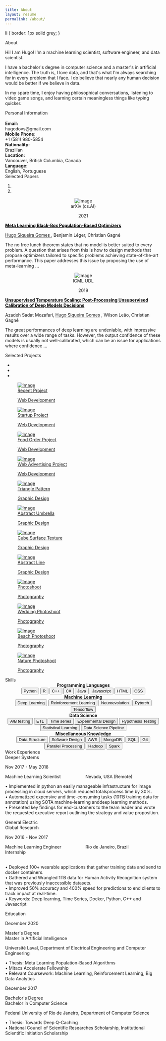 ```yaml
---
title: About
layout: resume
permalink: /about/
---
```


li {
    border: 1px solid grey;
}

<div class="section" id="about">
  <div class="container">
    <div class="card" data-aos="fade-up" data-aos-offset="10">
      <div class="row">
        <div class="col-lg-6 col-md-12">
          <div class="card-body">
            <div class="h4 mt-0 title">About</div>
            <p>Hi! I am Hugo! I'm a machine learning scientist, software engineer, and data scientist.</p>
            <p>I have a bachelor's degree in computer science and a master's in artificial intelligence. The truth is, I love data, and that's what I'm always searching for in every problem that I face. I do believe that nearly any human decision would be better if we believe in data. </p>
            <p>In my spare time, I enjoy having philosophical conversations, listening to video game songs, and learning certain meaningless things like typing quicker.</p>
          </div>
        </div>
        <div class="col-lg-6 col-md-12">
          <div class="card-body">
            <div class="h4 mt-0 title">Personal Information</div>
            <br>
            <div class="row mt-3">
              <div class="col-sm-4"><strong class="text-uppercase">Email:</strong></div>
              <div class="col-sm-8">hugodovs@gmail.com</div>
            </div>
            <div class="row mt-3">
              <div class="col-sm-4"><strong class="text-uppercase">Mobile Phone:</strong></div>
              <div class="col-sm-8">+1 (581) 980-5854</div>
            </div>
            <div class="row mt-3">
              <div class="col-sm-4"><strong class="text-uppercase">Nationality:</strong></div>
              <div class="col-sm-8">Brazilian</div>
            </div>
            <div class="row mt-3">
              <div class="col-sm-4"><strong class="text-uppercase">Location:</strong></div>
              <div class="col-sm-8">Vancouver, British Columbia, Canada</div>
            </div>
            <div class="row mt-3">
              <div class="col-sm-4"><strong class="text-uppercase">Language:</strong></div>
              <div class="col-sm-8">English, Portuguese</div>
            </div>
          </div>
        </div>
      </div>
    </div>
  </div>
</div>
<div class="section" id="reference">
  <div class="container cc-reference">
    <div class="h4 mb-4 text-center title">Selected Papers</div>
      <div class="" data-aos="zoom-in">
        <div id="selectedPapersIndicator" class="carousel slide" data-ride="carousel">
          <ol class="carousel-indicators">
            <li data-target="#selectedPapersIndicator" data-slide-to="0" class="active"></li>
            <li data-target="#selectedPapersIndicator" data-slide-to="1"></li>
          </ol>
          <div class="carousel-inner">
            <div class="carousel-item active">
              <div class="row">
                <div class="col-lg-2 col-md-2 cc-reference-header" style="text-align:center;"><img src="/assets/images/about_selectedpaper_1.png" alt="Image"/>
                  <div style="text-align:center;" class="h5">arXiv (cs.AI)</div>
                  <p style="text-align:center;" class="category">2021</p>
                </div>
                <div class="col-lg-10 col-md-10" style="text-align:left;">
                  <p style="font-weight:bold;"> 
                    <a target="_blank" style="color: black; cursor: pointer;" href="https://arxiv.org/abs/2103.03526">Meta Learning Black-Box Population-Based Optimizers</a>
                  </p> 
                  <p> 
                       <u>Hugo Siqueira Gomes </u>, Benjamin Léger, Christian Gagné
                  </p> 
                  <p> 
                    The no free lunch theorem states that no model is better 
                    suited to every problem. A question that arises from this 
                    is how to design methods that propose optimizers tailored 
                    to specific problems achieving state-of-the-art 
                    performance. This paper addresses this issue by proposing 
                    the use of meta-learning ...
                  </p> 
                </div>
              </div>
            </div>
            <div class="carousel-item">
              <div class="row">
                <div class="col-lg-2 col-md-2 cc-reference-header" style="text-align:center;"><img src="/assets/images/about_selectedpaper_2.png" alt="Image"/>
                  <div style="text-align:center;" class="h5">ICML UDL</div>
                  <p style="text-align:center;" class="category">2019</p>
                </div>
                <div class="col-lg-10 col-md-10" style="text-align:left;">
                  <p style="font-weight:bold;"> 
                    <a target="_blank" style="color: black; cursor: pointer;" href="https://sites.google.com/view/udlworkshop2019/accepted-papers">
                      Unsupervised Temperature Scaling: Post-Processing Unsupervised Calibration of Deep Models Decisions
                    </a>
                  </p> 
                  <p> 
                       Azadeh Sadat Mozafari, <u>Hugo Siqueira Gomes</u> , Wilson Leão, Christian Gagné
                  </p> 
                  <p> 
                    The great performances of deep learning are undeniable, 
                    with impressive results over a wide range of tasks. 
                    However, the output confidence of these models is usually 
                    not well-calibrated, which can be an issue for applications
                     where confidence ...
                  </p> 
                </div>
              </div>
            </div>
          </div>
        </div>
      </div>
  </div>
</div>
<div class="section" id="portfolio">
  <div class="container">
    <div class="row">
      <div class="col-md-6 ml-auto mr-auto">
        <div class="h4 text-center mb-4 title">Selected Projects</div>
        <div class="nav-align-center">
          <ul class="nav nav-pills nav-pills-primary" role="tablist">
            <li class="nav-item"><a class="nav-link active" data-toggle="tab" href="#web-development" role="tablist"><i class="fa fa-laptop" aria-hidden="true"></i></a></li>
            <li class="nav-item"><a class="nav-link" data-toggle="tab" href="#graphic-design" role="tablist"><i class="fa fa-picture-o" aria-hidden="true"></i></a></li>
            <li class="nav-item"><a class="nav-link" data-toggle="tab" href="#Photography" role="tablist"><i class="fa fa-camera" aria-hidden="true"></i></a></li>
          </ul>
        </div>
      </div>
    </div>
    <div class="tab-content gallery mt-5">
      <div class="tab-pane active" id="web-development">
        <div class="ml-auto mr-auto">
          <div class="row">
            <div class="col-md-6">
              <div class="cc-porfolio-image img-raised" data-aos="fade-up" data-aos-anchor-placement="top-bottom"><a href="#web-development">
                  <figure class="cc-effect"><img src="/assets/images/project-1.jpg" alt="Image"/>
                    <figcaption>
                      <div class="h4">Recent Project</div>
                      <p>Web Development</p>
                    </figcaption>
                  </figure></a></div>
              <div class="cc-porfolio-image img-raised" data-aos="fade-up" data-aos-anchor-placement="top-bottom"><a href="#web-development">
                  <figure class="cc-effect"><img src="/assets/images/project-2.jpg" alt="Image"/>
                    <figcaption>
                      <div class="h4">Startup Project</div>
                      <p>Web Development</p>
                    </figcaption>
                  </figure></a></div>
            </div>
            <div class="col-md-6">
              <div class="cc-porfolio-image img-raised" data-aos="fade-up" data-aos-anchor-placement="top-bottom"><a href="#web-development">
                  <figure class="cc-effect"><img src="/assets/images/project-3.jpg" alt="Image"/>
                    <figcaption>
                      <div class="h4">Food Order Project</div>
                      <p>Web Development</p>
                    </figcaption>
                  </figure></a></div>
              <div class="cc-porfolio-image img-raised" data-aos="fade-up" data-aos-anchor-placement="top-bottom"><a href="#web-development">
                  <figure class="cc-effect"><img src="/assets/images/project-4.jpg" alt="Image"/>
                    <figcaption>
                      <div class="h4">Web Advertising Project</div>
                      <p>Web Development</p>
                    </figcaption>
                  </figure></a></div>
            </div>
          </div>
        </div>
      </div>
      <div class="tab-pane" id="graphic-design" role="tabpanel">
        <div class="ml-auto mr-auto">
          <div class="row">
            <div class="col-md-6">
              <div class="cc-porfolio-image img-raised" data-aos="fade-up" data-aos-anchor-placement="top-bottom"><a href="#graphic-design">
                  <figure class="cc-effect"><img src="/assets/images/graphic-design-1.jpg" alt="Image"/>
                    <figcaption>
                      <div class="h4">Triangle Pattern</div>
                      <p>Graphic Design</p>
                    </figcaption>
                  </figure></a></div>
              <div class="cc-porfolio-image img-raised" data-aos="fade-up" data-aos-anchor-placement="top-bottom"><a href="#graphic-design">
                  <figure class="cc-effect"><img src="/assets/images/graphic-design-2.jpg" alt="Image"/>
                    <figcaption>
                      <div class="h4">Abstract Umbrella</div>
                      <p>Graphic Design</p>
                    </figcaption>
                  </figure></a></div>
            </div>
            <div class="col-md-6">
              <div class="cc-porfolio-image img-raised" data-aos="fade-up" data-aos-anchor-placement="top-bottom"><a href="#graphic-design">
                  <figure class="cc-effect"><img src="/assets/images/graphic-design-3.jpg" alt="Image"/>
                    <figcaption>
                      <div class="h4">Cube Surface Texture</div>
                      <p>Graphic Design</p>
                    </figcaption>
                  </figure></a></div>
              <div class="cc-porfolio-image img-raised" data-aos="fade-up" data-aos-anchor-placement="top-bottom"><a href="#graphic-design">
                  <figure class="cc-effect"><img src="/assets/images/graphic-design-4.jpg" alt="Image"/>
                    <figcaption>
                      <div class="h4">Abstract Line</div>
                      <p>Graphic Design</p>
                    </figcaption>
                  </figure></a></div>
            </div>
          </div>
        </div>
      </div>
      <div class="tab-pane" id="Photography" role="tabpanel">
        <div class="ml-auto mr-auto">
          <div class="row">
            <div class="col-md-6">
              <div class="cc-porfolio-image img-raised" data-aos="fade-up" data-aos-anchor-placement="top-bottom"><a href="#Photography">
                  <figure class="cc-effect"><img src="/assets/images/photography-1.jpg" alt="Image"/>
                    <figcaption>
                      <div class="h4">Photoshoot</div>
                      <p>Photography</p>
                    </figcaption>
                  </figure></a></div>
              <div class="cc-porfolio-image img-raised" data-aos="fade-up" data-aos-anchor-placement="top-bottom"><a href="#Photography">
                  <figure class="cc-effect"><img src="/assets/images/photography-3.jpg" alt="Image"/>
                    <figcaption>
                      <div class="h4">Wedding Photoshoot</div>
                      <p>Photography</p>
                    </figcaption>
                  </figure></a></div>
            </div>
            <div class="col-md-6">
              <div class="cc-porfolio-image img-raised" data-aos="fade-up" data-aos-anchor-placement="top-bottom"><a href="#Photography">
                  <figure class="cc-effect"><img src="/assets/images/photography-2.jpg" alt="Image"/>
                    <figcaption>
                      <div class="h4">Beach Photoshoot</div>
                      <p>Photography</p>
                    </figcaption>
                  </figure></a></div>
              <div class="cc-porfolio-image img-raised" data-aos="fade-up" data-aos-anchor-placement="top-bottom"><a href="#Photography">
                  <figure class="cc-effect"><img src="/assets/images/photography-4.jpg" alt="Image"/>
                    <figcaption>
                      <div class="h4">Nature Photoshoot</div>
                      <p>Photography</p>
                    </figcaption>
                  </figure></a></div>
            </div>
          </div>
        </div>
      </div>
    </div>
  </div>
</div>
<div class="section" id="skill">
  <div class="container">
    <div class="h4 text-center mb-4 title">Skills</div>
    <div class="row">
      <div class="col" style="text-align: center;">
        <div class="card-body">
          <div class="progress-container progress-primary"><span class="progress-badge"><b>Programming Languages</b></span><br> 
            <button type="button" class="btn btn-primary btn-sm ">Python</button>
            <button type="button" class="btn btn-primary btn-sm ">R</button>
            <button type="button" class="btn btn-primary btn-sm ">C++</button>
            <button type="button" class="btn btn-primary btn-sm ">C#</button>
            <button type="button" class="btn btn-primary btn-sm ">Java</button>
            <button type="button" class="btn btn-primary btn-sm ">Javascript</button>
            <button type="button" class="btn btn-primary btn-sm ">HTML</button>
            <button type="button" class="btn btn-primary btn-sm ">CSS</button>
          </div>
        </div>
      </div>
      <div class="col" style="text-align: center;">
        <div class="card-body">
          <div class="progress-container progress-primary"><span class="progress-badge"><b>Machine Learning</b></span><br> 
            <button type="button" class="btn btn-primary btn-sm ">Deep Learning</button>
            <button type="button" class="btn btn-primary btn-sm ">Reinforcement Learning</button>
            <button type="button" class="btn btn-primary btn-sm ">Neuroevolution</button>
            <button type="button" class="btn btn-primary btn-sm ">Pytorch</button>
            <button type="button" class="btn btn-primary btn-sm ">Tensorflow</button>
          </div>
        </div>
      </div>
      <div class="w-100"></div>
      <div class="col" style="text-align: center;">
        <div class="card-body">
          <div class="progress-container progress-primary"><span class="progress-badge"><b>Data Science</b></span><br> 
            <button type="button" class="btn btn-primary btn-sm ">A/B testing</button>
            <button type="button" class="btn btn-primary btn-sm ">ETL</button>
            <button type="button" class="btn btn-primary btn-sm ">Time series</button>
            <button type="button" class="btn btn-primary btn-sm ">Experimental Design</button>
            <button type="button" class="btn btn-primary btn-sm ">Hypothesis Testing</button>
            <button type="button" class="btn btn-primary btn-sm ">Statistical Learning</button>
            <button type="button" class="btn btn-primary btn-sm ">Data Science Pipeline</button>
          </div>
        </div>
      </div>
      <div class="col" style="text-align: center;">
        <div class="card-body">
          <div class="progress-container progress-primary"><span class="progress-badge"><b>Miscellaneous Knowledge</b></span><br> 
            <button type="button" class="btn btn-primary btn-sm ">Data Structure</button>
            <button type="button" class="btn btn-primary btn-sm ">Software Design</button>
            <button type="button" class="btn btn-primary btn-sm ">AWS</button>
            <button type="button" class="btn btn-primary btn-sm ">MongoDB</button>
            <button type="button" class="btn btn-primary btn-sm ">SQL</button>
            <button type="button" class="btn btn-primary btn-sm ">Git</button>
            <button type="button" class="btn btn-primary btn-sm ">Parallel Processing</button>
            <button type="button" class="btn btn-primary btn-sm ">Hadoop</button>
            <button type="button" class="btn btn-primary btn-sm ">Spark</button>
          </div>
        </div>
      </div>
    </div>
  </div>
</div>
<div class="section" id="experience">
  <div class="container cc-experience">
    <div class="h4 text-center mb-4 title">Work Experience</div>
    <div class="card">
      <div class="row">
        <div class="col-md-3 bg-primary" data-aos="fade-right" data-aos-offset="50" data-aos-duration="500">
          <div class="card-body cc-experience-header">
            <div class="h5">Deeper Systems</div>
            <p>Nov 2017 - May 2018</p>
          </div>
        </div>
        <div class="col-md-9" data-aos="fade-left" data-aos-offset="50" data-aos-duration="500">
          <div class="card-body">
            <div style="column-count: 2;">
              <div class="h5">Machine Learning Scientist</div>
              <div class="h5">Nevada, USA (Remote)</div>
            </div>
            <p>
              • Implemented in python an easily manageable infrastructure for image processing in cloud servers, which reduced totalsprocess time by 30%.<br>
              • Automatized expensive and time-consuming tasks (10TB training data for annotation) using SOTA machine-learning anddeep learning methods. <br>
              • Presented key findings for end-customers to the team leader and wrote the requested executive report outlining the strategy and value proposition.<br></p>
          </div>
        </div>
      </div>
    </div>
    <div class="card">
      <div class="row">
        <div class="col-md-3 bg-primary" data-aos="fade-right" data-aos-offset="50" data-aos-duration="500">
          <div class="card-body cc-experience-header">
            <div class="h5">General Electric <br> Global Research </div>
            <p>Nov 2016 - Nov 2017</p>
          </div>
        </div>
        <div class="col-md-9" data-aos="fade-left" data-aos-offset="50" data-aos-duration="500">
          <div class="card-body">
            <div style="column-count: 2;">
              <div class="h5">Machine Learning Engineer Internship</div>
              <div class="h5">Rio de Janeiro, Brazil</div>
            </div><br>
            <p>
              • Deployed 100+ wearable applications that gather training data and send to docker containers.<br>
              • Gathered and Wrangled 1TB data for Human Activity Recognition system that was previously inaccessible datasets.<br>
              • Improved 50% accuracy and 400% speed for predictions to end clients to track impact at real-time.<br>
              • Keywords: Deep learning, Time Series, Docker, Python, C++ and Javascript</p>
          </div>
        </div>
      </div>
    </div>
  </div>
</div>
<div class="section">
  <div class="container cc-education">
    <div class="h4 text-center mb-4 title">Education</div>
    <div class="card">
      <div class="row">
        <div class="col-md-3 bg-primary" data-aos="fade-right" data-aos-offset="50" data-aos-duration="500">
          <div class="card-body cc-education-header">
            <p>December 2020</p>
            <div class="h5">Master's Degree</div>
          </div>
        </div>
        <div class="col-md-9" data-aos="fade-left" data-aos-offset="50" data-aos-duration="500">
          <div class="card-body">
            <div class="h5">Master in Artificial Intelligence</div>
            <p class="category">Université Laval, Department of Electrical Engineering and Computer Engineering</p>
            <p>• Thesis: Meta Learning Population-Based Algorithms<br>
               • Mitacs Accelerate Fellowship<br>
               • Relevant Coursework: Machine Learning, Reinforcement Learning, Big Data Analytics
            </p>
          </div>
        </div>
      </div>
    </div>
    <div class="card">
      <div class="row">
        <div class="col-md-3 bg-primary" data-aos="fade-right" data-aos-offset="50" data-aos-duration="500">
          <div class="card-body cc-education-header">
            <p>December 2017</p>
            <div class="h5">Bachelor's Degree</div>
          </div>
        </div>
        <div class="col-md-9" data-aos="fade-left" data-aos-offset="50" data-aos-duration="500">
          <div class="card-body">
            <div class="h5">Bachelor in Computer Science</div>
            <p class="category">Federal University of Rio de Janeiro, Department of Computer Science</p>
            <p>• Thesis: Towards Deep Q-Caching<br>
               • National Council of Scientific Researches Scholarship, Institutional Scientific Initiation Scholarship
            </p>
          </div>
        </div>
      </div>
    </div>
  </div>
</div>



